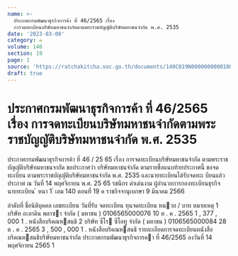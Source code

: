 ```yaml
---
name: >-
  ประกาศกรมพัฒนาธุรกิจการค้า ที่ 46/2565 เรื่อง
  การจดทะเบียนบริษัทมหาชนจำกัดตามพระราชบัญญัติบริษัทมหาชนจำกัด พ.ศ. 2535
date: '2023-03-08'
category: ค
volume: 140
section: 19
page: 1
source: 'https://ratchakitcha.soc.go.th/documents/140C019N0000000000100.pdf'
draft: true
---
```


# ประกาศกรมพัฒนาธุรกิจการค้า ที่ 46/2565 เรื่อง การจดทะเบียนบริษัทมหาชนจำกัดตามพระราชบัญญัติบริษัทมหาชนจำกัด พ.ศ. 2535

ประกาศกรมพัฒนาธุรกิจการค้า ที่ 46 / 25 65 เรื่อง การจดทะเบียนบริษัทมหาชนจำกัด ตามพระราชบัญญัติบริษัทมหาชนจากัด ขอประกาศว่า บริษัทมหาชนจำกัด ตามรายชื่อแนบท้ายประกาศนี้ ขอจดทะเบียน ตามพระราชบัญญัติบริษัทมหาชนจำกัด พ.ศ. 2535 และนายทะเบียนได้รับจดทะเ บียนแล้ว ประกาศ ณ วันที่ 14 พฤศจิกายน พ.ศ. 25 65 รชนีกร ดำเด่นงาม ผู้อำนวยการกองทะเบียนธุรกิจ นายทะเบียน ้ หนา 1 ่ เลม 140 ตอนที่ 19 ค ราชกิจจานุเบกษา 9 มีนาคม 2566

ลําดับที่ ชื่อนิติบุคคล เลขทะเบียน วันที่รับ จดทะเบียน ทุนจดทะเบียน หนวย / บาท หมายเหตุ 1 บริษัท อะลาดิน พลาซา จํากัด ( มหาชน ) 0106565000076 10 ต . ค . 2565 1 , 377 , 000 1 . หนังสือบริคณหสนธิ 2 บริษัท ซีโร ซีโอทู จํากัด ( มหาชน ) 0106565000084 28 ต . ค . 2565 3 , 500 , 000 1 . หนังสือบริคณหสนธิ รายละเอียดการจดทะเบียนหนังสือบริคณหสนธิบริษัทมหาชนจํากัด ประกาศกรมพัฒนาธุรกิจการคา ที่ 46/2565 ลงวันที่ 14 พฤศจิกายน 2565 1

